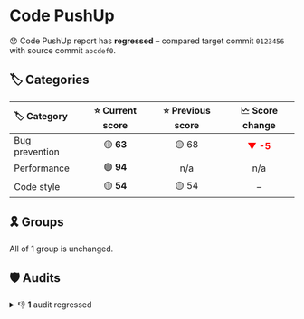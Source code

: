 # Code PushUp

😟 Code PushUp report has **regressed** – compared target commit `0123456` with source commit `abcdef0`.

## 🏷️ Categories

|🏷️ Category|⭐ Current score|⭐ Previous score|🗠 Score change|
|:--|:--:|:--:|:--:|
|Bug prevention|🟡 **63**|🟡 68|<span style="color: red">▼ **-5**</span>|
|Performance|🟢 **94**|n/a|n/a|
|Code style|🟡 **54**|🟡 54|–|

## 🎗️ Groups

All of 1 group is unchanged.

## 🛡️ Audits

<details>
<summary>👎 <strong>1</strong> audit regressed</summary>

|🔌 Plugin|🛡️ Audit|📏 Current value|📏 Previous value|🗠 Value change|
|:--|:--|:--:|:--:|:--:|
|ESLint|Disallow unused variables|🟥 **1 error**|🟩 passed|<span style="color: red">▲ **+∞%**</span>|

48 other audits are unchanged.

</details>
